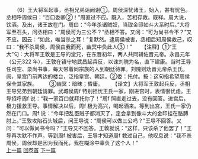 　　（6）王大将军起事，丞相兄弟诣阙谢①。周侯深忧诸王，始入，甚有忧色。丞相呼周侯曰：“百口委卿②！”周直过不应。既入，苦相存救。既释。周大说，饮酒。及出，诸王故在门。周曰：“今年杀诸贼奴，当取金印如斗大系时后。”大将军至石头，问丞相曰：“周侯可为三公不？”丞相不答。又问：“可为尚书令不？”又不应。因云：“如此，唯当杀之耳！”复默然。逮周侯被害，丞相后知周侯救己，叹曰：“我不杀周侯，周侯由我而死，幽冥中负此人③！”
　　【注释】①“王大”句：大将军王敦是王导的堂兄，在东晋初年，两人共同辅佐晋元帝。永昌元年（公元322 年），王敦在镇守地武昌起兵反，以诛刘隗为名，直下建康。当时王导任司空、录尚书事，每天带着同宗族的人到朝廷待罪。刘隗则劝晋元帝杀王氏。阙，皇宫门前两边的楼台，泛指皇宫、朝廷。②委：托付。按：这句指希望周侯保全其家族。
　　③幽冥：暗昧；昏庸。
　　【译文】大将军王敦起兵反，丞相王导兄弟到朝廷请罪。武城侯周f 特别担忧王氏一家，刚进宫时，表情很忧虑。王导招呼周f 说：“我一家百口就拜托你了！”周f 照直走过去，没有回答。进宫后，极力援救王导。事情解决以后，周f 极为高兴，喝起酒来。等到出宫，王氏一家仍然在门口。周f 说：“今年把乱臣贼子都消灭了，定会拿到像斗大的金印挂在胳膊肘上。”王敦攻陷石头城后，问王导说：“周侯可以做三公吗？”王导不回答。又问：“可以做尚书令吗？”王导又不回答。王敦就说：“这样，只该杀了他罢了！”王导再次默不作声。等到周f 被害后，王导才知道周f 救过自己，他叹息说：“我不杀周侯，周侯却是因为我而死，我在糊涂中辜负了这个人！”
<br>[上一篇](33_05) [回卷首](33_00) [下一篇](33_07)
